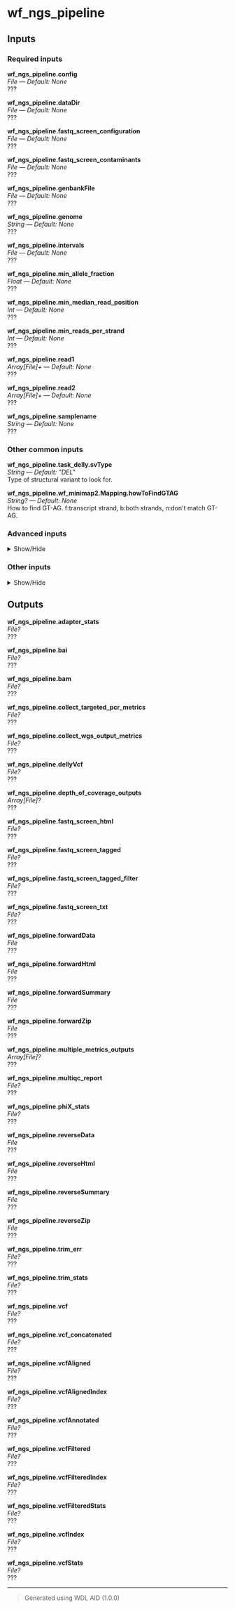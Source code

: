 # wf_ngs_pipeline


## Inputs

### Required inputs
<p name="wf_ngs_pipeline.config">
        <b>wf_ngs_pipeline.config</b><br />
        <i>File &mdash; Default: None</i><br />
        ???
</p>
<p name="wf_ngs_pipeline.dataDir">
        <b>wf_ngs_pipeline.dataDir</b><br />
        <i>File &mdash; Default: None</i><br />
        ???
</p>
<p name="wf_ngs_pipeline.fastq_screen_configuration">
        <b>wf_ngs_pipeline.fastq_screen_configuration</b><br />
        <i>File &mdash; Default: None</i><br />
        ???
</p>
<p name="wf_ngs_pipeline.fastq_screen_contaminants">
        <b>wf_ngs_pipeline.fastq_screen_contaminants</b><br />
        <i>File &mdash; Default: None</i><br />
        ???
</p>
<p name="wf_ngs_pipeline.genbankFile">
        <b>wf_ngs_pipeline.genbankFile</b><br />
        <i>File &mdash; Default: None</i><br />
        ???
</p>
<p name="wf_ngs_pipeline.genome">
        <b>wf_ngs_pipeline.genome</b><br />
        <i>String &mdash; Default: None</i><br />
        ???
</p>
<p name="wf_ngs_pipeline.intervals">
        <b>wf_ngs_pipeline.intervals</b><br />
        <i>File &mdash; Default: None</i><br />
        ???
</p>
<p name="wf_ngs_pipeline.min_allele_fraction">
        <b>wf_ngs_pipeline.min_allele_fraction</b><br />
        <i>Float &mdash; Default: None</i><br />
        ???
</p>
<p name="wf_ngs_pipeline.min_median_read_position">
        <b>wf_ngs_pipeline.min_median_read_position</b><br />
        <i>Int &mdash; Default: None</i><br />
        ???
</p>
<p name="wf_ngs_pipeline.min_reads_per_strand">
        <b>wf_ngs_pipeline.min_reads_per_strand</b><br />
        <i>Int &mdash; Default: None</i><br />
        ???
</p>
<p name="wf_ngs_pipeline.read1">
        <b>wf_ngs_pipeline.read1</b><br />
        <i>Array[File]+ &mdash; Default: None</i><br />
        ???
</p>
<p name="wf_ngs_pipeline.read2">
        <b>wf_ngs_pipeline.read2</b><br />
        <i>Array[File]+ &mdash; Default: None</i><br />
        ???
</p>
<p name="wf_ngs_pipeline.samplename">
        <b>wf_ngs_pipeline.samplename</b><br />
        <i>String &mdash; Default: None</i><br />
        ???
</p>

### Other common inputs
<p name="wf_ngs_pipeline.task_delly.svType">
        <b>wf_ngs_pipeline.task_delly.svType</b><br />
        <i>String &mdash; Default: "DEL"</i><br />
        Type of structural variant to look for.
</p>
<p name="wf_ngs_pipeline.wf_minimap2.Mapping.howToFindGTAG">
        <b>wf_ngs_pipeline.wf_minimap2.Mapping.howToFindGTAG</b><br />
        <i>String? &mdash; Default: None</i><br />
        How to find GT-AG. f:transcript strand, b:both strands, n:don't match GT-AG.
</p>

### Advanced inputs
<details>
<summary> Show/Hide </summary>
<p name="wf_ngs_pipeline.task_delly.docker">
        <b>wf_ngs_pipeline.task_delly.docker</b><br />
        <i>String &mdash; Default: "dbest/delly:v1.0.0"</i><br />
        The docker image used for this task.
</p>
<p name="wf_ngs_pipeline.task_delly.memory">
        <b>wf_ngs_pipeline.task_delly.memory</b><br />
        <i>String &mdash; Default: "32GB"</i><br />
        The memory required to run the programs.
</p>
<p name="wf_ngs_pipeline.task_fastqc.docker">
        <b>wf_ngs_pipeline.task_fastqc.docker</b><br />
        <i>String &mdash; Default: "staphb/fastqc:0.12.1"</i><br />
        The docker image used for this task.
</p>
<p name="wf_ngs_pipeline.task_fastqc.memory">
        <b>wf_ngs_pipeline.task_fastqc.memory</b><br />
        <i>String &mdash; Default: "8GB"</i><br />
        The amount of memory this job will use.
</p>
<p name="wf_ngs_pipeline.wf_minimap2.Indexing.dockerImage">
        <b>wf_ngs_pipeline.wf_minimap2.Indexing.dockerImage</b><br />
        <i>String &mdash; Default: "staphb/minimap2:2.25"</i><br />
        The docker image used for this task. Changing this may result in errors which the developers may choose not to address.
</p>
<p name="wf_ngs_pipeline.wf_minimap2.Indexing.kmerSize">
        <b>wf_ngs_pipeline.wf_minimap2.Indexing.kmerSize</b><br />
        <i>Int &mdash; Default: 15</i><br />
        K-mer size (no larger than 28).
</p>
<p name="wf_ngs_pipeline.wf_minimap2.Indexing.memory">
        <b>wf_ngs_pipeline.wf_minimap2.Indexing.memory</b><br />
        <i>String &mdash; Default: "4G"</i><br />
        The amount of memory available to the job.
</p>
<p name="wf_ngs_pipeline.wf_minimap2.Indexing.minimizerWindowSize">
        <b>wf_ngs_pipeline.wf_minimap2.Indexing.minimizerWindowSize</b><br />
        <i>Int &mdash; Default: 10</i><br />
        Minimizer window size.
</p>
<p name="wf_ngs_pipeline.wf_minimap2.Indexing.splitIndex">
        <b>wf_ngs_pipeline.wf_minimap2.Indexing.splitIndex</b><br />
        <i>Int? &mdash; Default: None</i><br />
        Split index for every ~NUM input bases.
</p>
<p name="wf_ngs_pipeline.wf_minimap2.Indexing.timeMinutes">
        <b>wf_ngs_pipeline.wf_minimap2.Indexing.timeMinutes</b><br />
        <i>Int &mdash; Default: 10</i><br />
        The maximum amount of time the job will run in minutes.
</p>
<p name="wf_ngs_pipeline.wf_minimap2.Indexing.useHomopolymerCompressedKmer">
        <b>wf_ngs_pipeline.wf_minimap2.Indexing.useHomopolymerCompressedKmer</b><br />
        <i>Boolean &mdash; Default: false</i><br />
        Use homopolymer-compressed k-mer (preferrable for pacbio).
</p>
<p name="wf_ngs_pipeline.wf_minimap2.Mapping.dockerImage">
        <b>wf_ngs_pipeline.wf_minimap2.Mapping.dockerImage</b><br />
        <i>String &mdash; Default: "staphb/minimap2:2.25"</i><br />
        The docker image used for this task. Changing this may result in errors which the developers may choose not to address.
</p>
<p name="wf_ngs_pipeline.wf_minimap2.Mapping.kmerSize">
        <b>wf_ngs_pipeline.wf_minimap2.Mapping.kmerSize</b><br />
        <i>Int &mdash; Default: 15</i><br />
        K-mer size (no larger than 28).
</p>
<p name="wf_ngs_pipeline.wf_minimap2.Mapping.matchingScore">
        <b>wf_ngs_pipeline.wf_minimap2.Mapping.matchingScore</b><br />
        <i>Int? &mdash; Default: None</i><br />
        Matching score.
</p>
<p name="wf_ngs_pipeline.wf_minimap2.Mapping.maxFragmentLength">
        <b>wf_ngs_pipeline.wf_minimap2.Mapping.maxFragmentLength</b><br />
        <i>Int? &mdash; Default: None</i><br />
        Max fragment length (effective with -xsr or in the fragment mode).
</p>
<p name="wf_ngs_pipeline.wf_minimap2.Mapping.maxIntronLength">
        <b>wf_ngs_pipeline.wf_minimap2.Mapping.maxIntronLength</b><br />
        <i>Int? &mdash; Default: None</i><br />
        Max intron length (effective with -xsplice; changing -r).
</p>
<p name="wf_ngs_pipeline.wf_minimap2.Mapping.memory">
        <b>wf_ngs_pipeline.wf_minimap2.Mapping.memory</b><br />
        <i>String &mdash; Default: "30G"</i><br />
        The amount of memory available to the job.
</p>
<p name="wf_ngs_pipeline.wf_minimap2.Mapping.mismatchPenalty">
        <b>wf_ngs_pipeline.wf_minimap2.Mapping.mismatchPenalty</b><br />
        <i>Int? &mdash; Default: None</i><br />
        Mismatch penalty.
</p>
<p name="wf_ngs_pipeline.wf_minimap2.Mapping.retainMaxSecondaryAlignments">
        <b>wf_ngs_pipeline.wf_minimap2.Mapping.retainMaxSecondaryAlignments</b><br />
        <i>Int? &mdash; Default: None</i><br />
        Retain at most N secondary alignments.
</p>
<p name="wf_ngs_pipeline.wf_minimap2.Mapping.secondaryAlignment">
        <b>wf_ngs_pipeline.wf_minimap2.Mapping.secondaryAlignment</b><br />
        <i>Boolean &mdash; Default: false</i><br />
        Whether to output secondary alignments.
</p>
<p name="wf_ngs_pipeline.wf_minimap2.Mapping.skipSelfAndDualMappings">
        <b>wf_ngs_pipeline.wf_minimap2.Mapping.skipSelfAndDualMappings</b><br />
        <i>Boolean &mdash; Default: false</i><br />
        Skip self and dual mappings (for the all-vs-all mode).
</p>
<p name="wf_ngs_pipeline.wf_minimap2.Mapping.timeMinutes">
        <b>wf_ngs_pipeline.wf_minimap2.Mapping.timeMinutes</b><br />
        <i>Int &mdash; Default: 1 + ceil((size(queryFile1,"G") * 200 / cores))</i><br />
        The maximum amount of time the job will run in minutes.
</p>
</details>

### Other inputs
<details>
<summary> Show/Hide </summary>
<p name="wf_ngs_pipeline.output_vcf_name">
        <b>wf_ngs_pipeline.output_vcf_name</b><br />
        <i>String &mdash; Default: "all_variants.vcf"</i><br />
        ???
</p>
<p name="wf_ngs_pipeline.task_bbduk.contamination">
        <b>wf_ngs_pipeline.task_bbduk.contamination</b><br />
        <i>File? &mdash; Default: None</i><br />
        ???
</p>
<p name="wf_ngs_pipeline.task_bbduk.docker">
        <b>wf_ngs_pipeline.task_bbduk.docker</b><br />
        <i>String &mdash; Default: "staphb/bbtools:39.01"</i><br />
        ???
</p>
<p name="wf_ngs_pipeline.task_bbduk.keep">
        <b>wf_ngs_pipeline.task_bbduk.keep</b><br />
        <i>Boolean &mdash; Default: true</i><br />
        ???
</p>
<p name="wf_ngs_pipeline.task_bbduk.memory">
        <b>wf_ngs_pipeline.task_bbduk.memory</b><br />
        <i>String &mdash; Default: "8GB"</i><br />
        ???
</p>
<p name="wf_ngs_pipeline.task_bbduk.threads">
        <b>wf_ngs_pipeline.task_bbduk.threads</b><br />
        <i>Int &mdash; Default: 1</i><br />
        ???
</p>
<p name="wf_ngs_pipeline.task_collect_multiple_metrics.docker">
        <b>wf_ngs_pipeline.task_collect_multiple_metrics.docker</b><br />
        <i>String &mdash; Default: "broadinstitute/gatk:4.4.0.0"</i><br />
        ???
</p>
<p name="wf_ngs_pipeline.task_collect_multiple_metrics.memory">
        <b>wf_ngs_pipeline.task_collect_multiple_metrics.memory</b><br />
        <i>String &mdash; Default: "8GB"</i><br />
        ???
</p>
<p name="wf_ngs_pipeline.task_collect_multiple_metrics.outputBasename">
        <b>wf_ngs_pipeline.task_collect_multiple_metrics.outputBasename</b><br />
        <i>String &mdash; Default: "multiple_metrics"</i><br />
        ???
</p>
<p name="wf_ngs_pipeline.task_collect_wgs_metrics.bed">
        <b>wf_ngs_pipeline.task_collect_wgs_metrics.bed</b><br />
        <i>File? &mdash; Default: None</i><br />
        ???
</p>
<p name="wf_ngs_pipeline.task_collect_wgs_metrics.coverage_cap">
        <b>wf_ngs_pipeline.task_collect_wgs_metrics.coverage_cap</b><br />
        <i>Int &mdash; Default: 250</i><br />
        ???
</p>
<p name="wf_ngs_pipeline.task_collect_wgs_metrics.docker">
        <b>wf_ngs_pipeline.task_collect_wgs_metrics.docker</b><br />
        <i>String &mdash; Default: "broadinstitute/gatk:4.4.0.0"</i><br />
        ???
</p>
<p name="wf_ngs_pipeline.task_collect_wgs_metrics.memory">
        <b>wf_ngs_pipeline.task_collect_wgs_metrics.memory</b><br />
        <i>String &mdash; Default: "8GB"</i><br />
        ???
</p>
<p name="wf_ngs_pipeline.task_collect_wgs_metrics.minBaseQuality">
        <b>wf_ngs_pipeline.task_collect_wgs_metrics.minBaseQuality</b><br />
        <i>Int &mdash; Default: 20</i><br />
        ???
</p>
<p name="wf_ngs_pipeline.task_collect_wgs_metrics.minMappingQuality">
        <b>wf_ngs_pipeline.task_collect_wgs_metrics.minMappingQuality</b><br />
        <i>Int &mdash; Default: 20</i><br />
        ???
</p>
<p name="wf_ngs_pipeline.task_collect_wgs_metrics.outputFile">
        <b>wf_ngs_pipeline.task_collect_wgs_metrics.outputFile</b><br />
        <i>String &mdash; Default: "collect_wgs_metrics.txt"</i><br />
        ???
</p>
<p name="wf_ngs_pipeline.task_collect_wgs_metrics.read_length">
        <b>wf_ngs_pipeline.task_collect_wgs_metrics.read_length</b><br />
        <i>Int &mdash; Default: 150</i><br />
        ???
</p>
<p name="wf_ngs_pipeline.task_collect_wgs_metrics.sample_size">
        <b>wf_ngs_pipeline.task_collect_wgs_metrics.sample_size</b><br />
        <i>Int &mdash; Default: 10000</i><br />
        ???
</p>
<p name="wf_ngs_pipeline.task_collect_wgs_metrics.sensitivityFile">
        <b>wf_ngs_pipeline.task_collect_wgs_metrics.sensitivityFile</b><br />
        <i>String &mdash; Default: "collect_wgs_sensitivity_metrics.txt"</i><br />
        ???
</p>
<p name="wf_ngs_pipeline.task_collect_wgs_metrics.use_fast_algorithm">
        <b>wf_ngs_pipeline.task_collect_wgs_metrics.use_fast_algorithm</b><br />
        <i>Boolean &mdash; Default: true</i><br />
        ???
</p>
<p name="wf_ngs_pipeline.task_concat_2_vcfs.docker">
        <b>wf_ngs_pipeline.task_concat_2_vcfs.docker</b><br />
        <i>String &mdash; Default: "staphb/bcftools:1.17"</i><br />
        ???
</p>
<p name="wf_ngs_pipeline.task_create_sequence_dictionary.docker">
        <b>wf_ngs_pipeline.task_create_sequence_dictionary.docker</b><br />
        <i>String &mdash; Default: "broadinstitute/gatk:4.4.0.0"</i><br />
        ???
</p>
<p name="wf_ngs_pipeline.task_create_sequence_dictionary.memory">
        <b>wf_ngs_pipeline.task_create_sequence_dictionary.memory</b><br />
        <i>String &mdash; Default: "8GB"</i><br />
        ???
</p>
<p name="wf_ngs_pipeline.task_depth_of_coverage.docker">
        <b>wf_ngs_pipeline.task_depth_of_coverage.docker</b><br />
        <i>String &mdash; Default: "broadinstitute/gatk:4.4.0.0"</i><br />
        ???
</p>
<p name="wf_ngs_pipeline.task_depth_of_coverage.lower_coverage">
        <b>wf_ngs_pipeline.task_depth_of_coverage.lower_coverage</b><br />
        <i>Int &mdash; Default: 10</i><br />
        ???
</p>
<p name="wf_ngs_pipeline.task_depth_of_coverage.memory">
        <b>wf_ngs_pipeline.task_depth_of_coverage.memory</b><br />
        <i>String &mdash; Default: "8GB"</i><br />
        ???
</p>
<p name="wf_ngs_pipeline.task_depth_of_coverage.min_base_quality">
        <b>wf_ngs_pipeline.task_depth_of_coverage.min_base_quality</b><br />
        <i>Int &mdash; Default: 20</i><br />
        ???
</p>
<p name="wf_ngs_pipeline.task_depth_of_coverage.outputPrefix">
        <b>wf_ngs_pipeline.task_depth_of_coverage.outputPrefix</b><br />
        <i>String &mdash; Default: "depth_of_coverage"</i><br />
        ???
</p>
<p name="wf_ngs_pipeline.task_fastq_screen.aligner">
        <b>wf_ngs_pipeline.task_fastq_screen.aligner</b><br />
        <i>String &mdash; Default: "bwa"</i><br />
        ???
</p>
<p name="wf_ngs_pipeline.task_fastq_screen.docker">
        <b>wf_ngs_pipeline.task_fastq_screen.docker</b><br />
        <i>String &mdash; Default: "dbest/fastq_screen:v0.15.3"</i><br />
        ???
</p>
<p name="wf_ngs_pipeline.task_fastq_screen.memory">
        <b>wf_ngs_pipeline.task_fastq_screen.memory</b><br />
        <i>String &mdash; Default: "10GB"</i><br />
        ???
</p>
<p name="wf_ngs_pipeline.task_fastq_screen.subset">
        <b>wf_ngs_pipeline.task_fastq_screen.subset</b><br />
        <i>Int &mdash; Default: 100000</i><br />
        ???
</p>
<p name="wf_ngs_pipeline.task_fastq_screen.threads">
        <b>wf_ngs_pipeline.task_fastq_screen.threads</b><br />
        <i>Int &mdash; Default: 1</i><br />
        ???
</p>
<p name="wf_ngs_pipeline.task_multiqc.docker">
        <b>wf_ngs_pipeline.task_multiqc.docker</b><br />
        <i>String &mdash; Default: "ewels/multiqc:v1.14"</i><br />
        ???
</p>
<p name="wf_ngs_pipeline.task_multiqc.memory">
        <b>wf_ngs_pipeline.task_multiqc.memory</b><br />
        <i>String &mdash; Default: "8GB"</i><br />
        ???
</p>
<p name="wf_ngs_pipeline.task_snpEff.docker">
        <b>wf_ngs_pipeline.task_snpEff.docker</b><br />
        <i>String &mdash; Default: "quay.io/biocontainers/snpeff:5.1d--hdfd78af_0"</i><br />
        ???
</p>
<p name="wf_ngs_pipeline.task_snpEff.hgvs">
        <b>wf_ngs_pipeline.task_snpEff.hgvs</b><br />
        <i>Boolean &mdash; Default: true</i><br />
        ???
</p>
<p name="wf_ngs_pipeline.task_snpEff.javaXmx">
        <b>wf_ngs_pipeline.task_snpEff.javaXmx</b><br />
        <i>String &mdash; Default: "8G"</i><br />
        ???
</p>
<p name="wf_ngs_pipeline.task_snpEff.lof">
        <b>wf_ngs_pipeline.task_snpEff.lof</b><br />
        <i>Boolean &mdash; Default: true</i><br />
        ???
</p>
<p name="wf_ngs_pipeline.task_snpEff.memory">
        <b>wf_ngs_pipeline.task_snpEff.memory</b><br />
        <i>String &mdash; Default: "9G"</i><br />
        ???
</p>
<p name="wf_ngs_pipeline.task_snpEff.noDownstream">
        <b>wf_ngs_pipeline.task_snpEff.noDownstream</b><br />
        <i>Boolean &mdash; Default: false</i><br />
        ???
</p>
<p name="wf_ngs_pipeline.task_snpEff.noIntergenic">
        <b>wf_ngs_pipeline.task_snpEff.noIntergenic</b><br />
        <i>Boolean &mdash; Default: false</i><br />
        ???
</p>
<p name="wf_ngs_pipeline.task_snpEff.noShiftHgvs">
        <b>wf_ngs_pipeline.task_snpEff.noShiftHgvs</b><br />
        <i>Boolean &mdash; Default: false</i><br />
        ???
</p>
<p name="wf_ngs_pipeline.task_snpEff.outputPath">
        <b>wf_ngs_pipeline.task_snpEff.outputPath</b><br />
        <i>String &mdash; Default: "./snpeff.vcf"</i><br />
        ???
</p>
<p name="wf_ngs_pipeline.task_snpEff.upDownStreamLen">
        <b>wf_ngs_pipeline.task_snpEff.upDownStreamLen</b><br />
        <i>Int? &mdash; Default: None</i><br />
        ???
</p>
<p name="wf_ngs_pipeline.task_trimmomatic.docker">
        <b>wf_ngs_pipeline.task_trimmomatic.docker</b><br />
        <i>String &mdash; Default: "staphb/trimmomatic:0.39"</i><br />
        ???
</p>
<p name="wf_ngs_pipeline.task_trimmomatic.memory">
        <b>wf_ngs_pipeline.task_trimmomatic.memory</b><br />
        <i>String &mdash; Default: "8GB"</i><br />
        ???
</p>
<p name="wf_ngs_pipeline.task_trimmomatic.threads">
        <b>wf_ngs_pipeline.task_trimmomatic.threads</b><br />
        <i>Int &mdash; Default: 4</i><br />
        ???
</p>
<p name="wf_ngs_pipeline.task_trimmomatic.trimmomatic_minlen">
        <b>wf_ngs_pipeline.task_trimmomatic.trimmomatic_minlen</b><br />
        <i>Int &mdash; Default: 40</i><br />
        ???
</p>
<p name="wf_ngs_pipeline.task_trimmomatic.trimmomatic_quality_trim_score">
        <b>wf_ngs_pipeline.task_trimmomatic.trimmomatic_quality_trim_score</b><br />
        <i>Int &mdash; Default: 15</i><br />
        ???
</p>
<p name="wf_ngs_pipeline.task_trimmomatic.trimmomatic_window_size">
        <b>wf_ngs_pipeline.task_trimmomatic.trimmomatic_window_size</b><br />
        <i>Int &mdash; Default: 4</i><br />
        ???
</p>
<p name="wf_ngs_pipeline.threads">
        <b>wf_ngs_pipeline.threads</b><br />
        <i>Int &mdash; Default: 1</i><br />
        ???
</p>
<p name="wf_ngs_pipeline.wf_collect_targeted_pcr_metrics.task_collect_targeted_pcr_metrics.clip_overlapping_reads">
        <b>wf_ngs_pipeline.wf_collect_targeted_pcr_metrics.task_collect_targeted_pcr_metrics.clip_overlapping_reads</b><br />
        <i>Boolean &mdash; Default: true</i><br />
        ???
</p>
<p name="wf_ngs_pipeline.wf_collect_targeted_pcr_metrics.task_collect_targeted_pcr_metrics.coverage_cap">
        <b>wf_ngs_pipeline.wf_collect_targeted_pcr_metrics.task_collect_targeted_pcr_metrics.coverage_cap</b><br />
        <i>Int &mdash; Default: 250</i><br />
        ???
</p>
<p name="wf_ngs_pipeline.wf_collect_targeted_pcr_metrics.task_collect_targeted_pcr_metrics.docker">
        <b>wf_ngs_pipeline.wf_collect_targeted_pcr_metrics.task_collect_targeted_pcr_metrics.docker</b><br />
        <i>String &mdash; Default: "broadinstitute/gatk:4.4.0.0"</i><br />
        ???
</p>
<p name="wf_ngs_pipeline.wf_collect_targeted_pcr_metrics.task_collect_targeted_pcr_metrics.memory">
        <b>wf_ngs_pipeline.wf_collect_targeted_pcr_metrics.task_collect_targeted_pcr_metrics.memory</b><br />
        <i>String &mdash; Default: "8GB"</i><br />
        ???
</p>
<p name="wf_ngs_pipeline.wf_collect_targeted_pcr_metrics.task_collect_targeted_pcr_metrics.minBaseQuality">
        <b>wf_ngs_pipeline.wf_collect_targeted_pcr_metrics.task_collect_targeted_pcr_metrics.minBaseQuality</b><br />
        <i>Int &mdash; Default: 20</i><br />
        ???
</p>
<p name="wf_ngs_pipeline.wf_collect_targeted_pcr_metrics.task_collect_targeted_pcr_metrics.minMappingQuality">
        <b>wf_ngs_pipeline.wf_collect_targeted_pcr_metrics.task_collect_targeted_pcr_metrics.minMappingQuality</b><br />
        <i>Int &mdash; Default: 20</i><br />
        ???
</p>
<p name="wf_ngs_pipeline.wf_collect_targeted_pcr_metrics.task_collect_targeted_pcr_metrics.outputMetrics">
        <b>wf_ngs_pipeline.wf_collect_targeted_pcr_metrics.task_collect_targeted_pcr_metrics.outputMetrics</b><br />
        <i>String &mdash; Default: "collect_targeted_pcr_metrics.txt"</i><br />
        ???
</p>
<p name="wf_ngs_pipeline.wf_collect_targeted_pcr_metrics.task_collect_targeted_pcr_metrics.sample_size">
        <b>wf_ngs_pipeline.wf_collect_targeted_pcr_metrics.task_collect_targeted_pcr_metrics.sample_size</b><br />
        <i>Int &mdash; Default: 10000</i><br />
        ???
</p>
<p name="wf_ngs_pipeline.wf_collect_targeted_pcr_metrics.task_collect_targeted_pcr_metrics.sensitivityFile">
        <b>wf_ngs_pipeline.wf_collect_targeted_pcr_metrics.task_collect_targeted_pcr_metrics.sensitivityFile</b><br />
        <i>String &mdash; Default: "collect_targeted_pcr_sensitivity_metrics.txt"</i><br />
        ???
</p>
<p name="wf_ngs_pipeline.wf_collect_targeted_pcr_metrics.task_collect_targeted_pcr_metrics.target_coverage_file">
        <b>wf_ngs_pipeline.wf_collect_targeted_pcr_metrics.task_collect_targeted_pcr_metrics.target_coverage_file</b><br />
        <i>String &mdash; Default: "collect_targeted_pcr_target_coverage.txt"</i><br />
        ???
</p>
<p name="wf_ngs_pipeline.wf_collect_targeted_pcr_metrics.task_mark_duplicates.do_add_pg_tag_to_read">
        <b>wf_ngs_pipeline.wf_collect_targeted_pcr_metrics.task_mark_duplicates.do_add_pg_tag_to_read</b><br />
        <i>Boolean &mdash; Default: false</i><br />
        ???
</p>
<p name="wf_ngs_pipeline.wf_collect_targeted_pcr_metrics.task_mark_duplicates.do_remove_duplicates">
        <b>wf_ngs_pipeline.wf_collect_targeted_pcr_metrics.task_mark_duplicates.do_remove_duplicates</b><br />
        <i>Boolean &mdash; Default: false</i><br />
        ???
</p>
<p name="wf_ngs_pipeline.wf_collect_targeted_pcr_metrics.task_mark_duplicates.do_remove_sequencing_duplicates">
        <b>wf_ngs_pipeline.wf_collect_targeted_pcr_metrics.task_mark_duplicates.do_remove_sequencing_duplicates</b><br />
        <i>Boolean &mdash; Default: false</i><br />
        ???
</p>
<p name="wf_ngs_pipeline.wf_collect_targeted_pcr_metrics.task_mark_duplicates.docker">
        <b>wf_ngs_pipeline.wf_collect_targeted_pcr_metrics.task_mark_duplicates.docker</b><br />
        <i>String &mdash; Default: "broadinstitute/gatk:4.4.0.0"</i><br />
        ???
</p>
<p name="wf_ngs_pipeline.wf_collect_targeted_pcr_metrics.task_mark_duplicates.marked_bam">
        <b>wf_ngs_pipeline.wf_collect_targeted_pcr_metrics.task_mark_duplicates.marked_bam</b><br />
        <i>String? &mdash; Default: None</i><br />
        ???
</p>
<p name="wf_ngs_pipeline.wf_collect_targeted_pcr_metrics.task_mark_duplicates.memory">
        <b>wf_ngs_pipeline.wf_collect_targeted_pcr_metrics.task_mark_duplicates.memory</b><br />
        <i>String &mdash; Default: "8GB"</i><br />
        ???
</p>
<p name="wf_ngs_pipeline.wf_collect_targeted_pcr_metrics.task_mark_duplicates.metrics_txt">
        <b>wf_ngs_pipeline.wf_collect_targeted_pcr_metrics.task_mark_duplicates.metrics_txt</b><br />
        <i>String &mdash; Default: "mark_duplicates_metrics.txt"</i><br />
        ???
</p>
<p name="wf_ngs_pipeline.wf_gatk.dockerImage">
        <b>wf_ngs_pipeline.wf_gatk.dockerImage</b><br />
        <i>String &mdash; Default: "broadinstitute/gatk:4.2.6.1"</i><br />
        ???
</p>
<p name="wf_ngs_pipeline.wf_gatk.javaXmx">
        <b>wf_ngs_pipeline.wf_gatk.javaXmx</b><br />
        <i>String &mdash; Default: "8G"</i><br />
        ???
</p>
<p name="wf_ngs_pipeline.wf_gatk.memory">
        <b>wf_ngs_pipeline.wf_gatk.memory</b><br />
        <i>String &mdash; Default: "9G"</i><br />
        ???
</p>
<p name="wf_ngs_pipeline.wf_minimap2.Mapping.softClippingForSupplementaryAlignments">
        <b>wf_ngs_pipeline.wf_minimap2.Mapping.softClippingForSupplementaryAlignments</b><br />
        <i>Boolean &mdash; Default: true</i><br />
        ???
</p>
<p name="wf_ngs_pipeline.wf_minimap2.Mapping.writeLongCigar">
        <b>wf_ngs_pipeline.wf_minimap2.Mapping.writeLongCigar</b><br />
        <i>Boolean &mdash; Default: true</i><br />
        ???
</p>
</details>

## Outputs
<p name="wf_ngs_pipeline.adapter_stats">
        <b>wf_ngs_pipeline.adapter_stats</b><br />
        <i>File?</i><br />
        ???
</p>
<p name="wf_ngs_pipeline.bai">
        <b>wf_ngs_pipeline.bai</b><br />
        <i>File?</i><br />
        ???
</p>
<p name="wf_ngs_pipeline.bam">
        <b>wf_ngs_pipeline.bam</b><br />
        <i>File?</i><br />
        ???
</p>
<p name="wf_ngs_pipeline.collect_targeted_pcr_metrics">
        <b>wf_ngs_pipeline.collect_targeted_pcr_metrics</b><br />
        <i>File?</i><br />
        ???
</p>
<p name="wf_ngs_pipeline.collect_wgs_output_metrics">
        <b>wf_ngs_pipeline.collect_wgs_output_metrics</b><br />
        <i>File?</i><br />
        ???
</p>
<p name="wf_ngs_pipeline.dellyVcf">
        <b>wf_ngs_pipeline.dellyVcf</b><br />
        <i>File?</i><br />
        ???
</p>
<p name="wf_ngs_pipeline.depth_of_coverage_outputs">
        <b>wf_ngs_pipeline.depth_of_coverage_outputs</b><br />
        <i>Array[File]?</i><br />
        ???
</p>
<p name="wf_ngs_pipeline.fastq_screen_html">
        <b>wf_ngs_pipeline.fastq_screen_html</b><br />
        <i>File?</i><br />
        ???
</p>
<p name="wf_ngs_pipeline.fastq_screen_tagged">
        <b>wf_ngs_pipeline.fastq_screen_tagged</b><br />
        <i>File?</i><br />
        ???
</p>
<p name="wf_ngs_pipeline.fastq_screen_tagged_filter">
        <b>wf_ngs_pipeline.fastq_screen_tagged_filter</b><br />
        <i>File?</i><br />
        ???
</p>
<p name="wf_ngs_pipeline.fastq_screen_txt">
        <b>wf_ngs_pipeline.fastq_screen_txt</b><br />
        <i>File?</i><br />
        ???
</p>
<p name="wf_ngs_pipeline.forwardData">
        <b>wf_ngs_pipeline.forwardData</b><br />
        <i>File</i><br />
        ???
</p>
<p name="wf_ngs_pipeline.forwardHtml">
        <b>wf_ngs_pipeline.forwardHtml</b><br />
        <i>File</i><br />
        ???
</p>
<p name="wf_ngs_pipeline.forwardSummary">
        <b>wf_ngs_pipeline.forwardSummary</b><br />
        <i>File</i><br />
        ???
</p>
<p name="wf_ngs_pipeline.forwardZip">
        <b>wf_ngs_pipeline.forwardZip</b><br />
        <i>File</i><br />
        ???
</p>
<p name="wf_ngs_pipeline.multiple_metrics_outputs">
        <b>wf_ngs_pipeline.multiple_metrics_outputs</b><br />
        <i>Array[File]?</i><br />
        ???
</p>
<p name="wf_ngs_pipeline.multiqc_report">
        <b>wf_ngs_pipeline.multiqc_report</b><br />
        <i>File?</i><br />
        ???
</p>
<p name="wf_ngs_pipeline.phiX_stats">
        <b>wf_ngs_pipeline.phiX_stats</b><br />
        <i>File?</i><br />
        ???
</p>
<p name="wf_ngs_pipeline.reverseData">
        <b>wf_ngs_pipeline.reverseData</b><br />
        <i>File</i><br />
        ???
</p>
<p name="wf_ngs_pipeline.reverseHtml">
        <b>wf_ngs_pipeline.reverseHtml</b><br />
        <i>File</i><br />
        ???
</p>
<p name="wf_ngs_pipeline.reverseSummary">
        <b>wf_ngs_pipeline.reverseSummary</b><br />
        <i>File</i><br />
        ???
</p>
<p name="wf_ngs_pipeline.reverseZip">
        <b>wf_ngs_pipeline.reverseZip</b><br />
        <i>File</i><br />
        ???
</p>
<p name="wf_ngs_pipeline.trim_err">
        <b>wf_ngs_pipeline.trim_err</b><br />
        <i>File?</i><br />
        ???
</p>
<p name="wf_ngs_pipeline.trim_stats">
        <b>wf_ngs_pipeline.trim_stats</b><br />
        <i>File?</i><br />
        ???
</p>
<p name="wf_ngs_pipeline.vcf">
        <b>wf_ngs_pipeline.vcf</b><br />
        <i>File?</i><br />
        ???
</p>
<p name="wf_ngs_pipeline.vcf_concatenated">
        <b>wf_ngs_pipeline.vcf_concatenated</b><br />
        <i>File?</i><br />
        ???
</p>
<p name="wf_ngs_pipeline.vcfAligned">
        <b>wf_ngs_pipeline.vcfAligned</b><br />
        <i>File?</i><br />
        ???
</p>
<p name="wf_ngs_pipeline.vcfAlignedIndex">
        <b>wf_ngs_pipeline.vcfAlignedIndex</b><br />
        <i>File?</i><br />
        ???
</p>
<p name="wf_ngs_pipeline.vcfAnnotated">
        <b>wf_ngs_pipeline.vcfAnnotated</b><br />
        <i>File?</i><br />
        ???
</p>
<p name="wf_ngs_pipeline.vcfFiltered">
        <b>wf_ngs_pipeline.vcfFiltered</b><br />
        <i>File?</i><br />
        ???
</p>
<p name="wf_ngs_pipeline.vcfFilteredIndex">
        <b>wf_ngs_pipeline.vcfFilteredIndex</b><br />
        <i>File?</i><br />
        ???
</p>
<p name="wf_ngs_pipeline.vcfFilteredStats">
        <b>wf_ngs_pipeline.vcfFilteredStats</b><br />
        <i>File?</i><br />
        ???
</p>
<p name="wf_ngs_pipeline.vcfIndex">
        <b>wf_ngs_pipeline.vcfIndex</b><br />
        <i>File?</i><br />
        ???
</p>
<p name="wf_ngs_pipeline.vcfStats">
        <b>wf_ngs_pipeline.vcfStats</b><br />
        <i>File?</i><br />
        ???
</p>

<hr />

> Generated using WDL AID (1.0.0)
